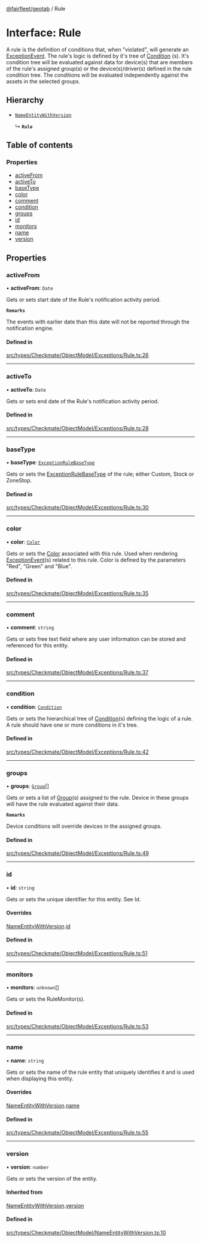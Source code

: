 [@fairfleet/geotab](../README.md) / Rule

# Interface: Rule

A rule is the definition of conditions that, when "violated", will generate an
 [ExceptionEvent](ExceptionEvent.md).
 The rule's logic is defined by it's tree of [Condition](Condition.md)
 (s).
 It's condition tree will be evaluated against data for device(s) that are members of the rule's assigned group(s) or the
 device(s)/driver(s) defined in the rule condition tree.
 The conditions will be evaluated independently against the assets in the selected groups.

## Hierarchy

- [`NameEntityWithVersion`](NameEntityWithVersion.md)

  ↳ **`Rule`**

## Table of contents

### Properties

- [activeFrom](Rule.md#activefrom)
- [activeTo](Rule.md#activeto)
- [baseType](Rule.md#basetype)
- [color](Rule.md#color)
- [comment](Rule.md#comment)
- [condition](Rule.md#condition)
- [groups](Rule.md#groups)
- [id](Rule.md#id)
- [monitors](Rule.md#monitors)
- [name](Rule.md#name)
- [version](Rule.md#version)

## Properties

### activeFrom

• **activeFrom**: `Date`

Gets or sets start date of the Rule's notification activity period.

**`Remarks`**

The events with earlier date than this date will not be reported through the notification engine.

#### Defined in

[src/types/Checkmate/ObjectModel/Exceptions/Rule.ts:26](https://github.com/fairfleet/geotab/blob/b682f10/src/types/Checkmate/ObjectModel/Exceptions/Rule.ts#L26)

___

### activeTo

• **activeTo**: `Date`

Gets or sets end date of the Rule's notification activity period.

#### Defined in

[src/types/Checkmate/ObjectModel/Exceptions/Rule.ts:28](https://github.com/fairfleet/geotab/blob/b682f10/src/types/Checkmate/ObjectModel/Exceptions/Rule.ts#L28)

___

### baseType

• **baseType**: [`ExceptionRuleBaseType`](../README.md#exceptionrulebasetype)

Gets or sets the [ExceptionRuleBaseType](../README.md#exceptionrulebasetype) of the rule; either Custom, Stock or ZoneStop.

#### Defined in

[src/types/Checkmate/ObjectModel/Exceptions/Rule.ts:30](https://github.com/fairfleet/geotab/blob/b682f10/src/types/Checkmate/ObjectModel/Exceptions/Rule.ts#L30)

___

### color

• **color**: [`Color`](Color.md)

Gets or sets the [Color](Color.md) associated with this rule.
 Used when rendering [ExceptionEvent](ExceptionEvent.md)(s) related to this rule. Color is defined by the parameters "Red", "Green" and "Blue".

#### Defined in

[src/types/Checkmate/ObjectModel/Exceptions/Rule.ts:35](https://github.com/fairfleet/geotab/blob/b682f10/src/types/Checkmate/ObjectModel/Exceptions/Rule.ts#L35)

___

### comment

• **comment**: `string`

Gets or sets free text field where any user information can be stored and referenced for this entity.

#### Defined in

[src/types/Checkmate/ObjectModel/Exceptions/Rule.ts:37](https://github.com/fairfleet/geotab/blob/b682f10/src/types/Checkmate/ObjectModel/Exceptions/Rule.ts#L37)

___

### condition

• **condition**: [`Condition`](Condition.md)

Gets or sets the hierarchical tree of [Condition](Condition.md)(s) defining
 the logic of a rule. A rule should have one or more conditions in it's tree.

#### Defined in

[src/types/Checkmate/ObjectModel/Exceptions/Rule.ts:42](https://github.com/fairfleet/geotab/blob/b682f10/src/types/Checkmate/ObjectModel/Exceptions/Rule.ts#L42)

___

### groups

• **groups**: [`Group`](Group.md)[]

Gets or sets a list of [Group](Group.md)(s) assigned to the rule. Device in these groups
 will have the rule evaluated against their data.

**`Remarks`**

Device conditions will override devices in the assigned groups.

#### Defined in

[src/types/Checkmate/ObjectModel/Exceptions/Rule.ts:49](https://github.com/fairfleet/geotab/blob/b682f10/src/types/Checkmate/ObjectModel/Exceptions/Rule.ts#L49)

___

### id

• **id**: `string`

Gets or sets the unique identifier for this entity. See Id.

#### Overrides

[NameEntityWithVersion](NameEntityWithVersion.md).[id](NameEntityWithVersion.md#id)

#### Defined in

[src/types/Checkmate/ObjectModel/Exceptions/Rule.ts:51](https://github.com/fairfleet/geotab/blob/b682f10/src/types/Checkmate/ObjectModel/Exceptions/Rule.ts#L51)

___

### monitors

• **monitors**: `unknown`[]

Gets or sets the RuleMonitor(s).

#### Defined in

[src/types/Checkmate/ObjectModel/Exceptions/Rule.ts:53](https://github.com/fairfleet/geotab/blob/b682f10/src/types/Checkmate/ObjectModel/Exceptions/Rule.ts#L53)

___

### name

• **name**: `string`

Gets or sets the name of the rule entity that uniquely identifies it and is used when displaying this entity.

#### Overrides

[NameEntityWithVersion](NameEntityWithVersion.md).[name](NameEntityWithVersion.md#name)

#### Defined in

[src/types/Checkmate/ObjectModel/Exceptions/Rule.ts:55](https://github.com/fairfleet/geotab/blob/b682f10/src/types/Checkmate/ObjectModel/Exceptions/Rule.ts#L55)

___

### version

• **version**: `number`

Gets or sets the version of the entity.

#### Inherited from

[NameEntityWithVersion](NameEntityWithVersion.md).[version](NameEntityWithVersion.md#version)

#### Defined in

[src/types/Checkmate/ObjectModel/NameEntityWithVersion.ts:10](https://github.com/fairfleet/geotab/blob/b682f10/src/types/Checkmate/ObjectModel/NameEntityWithVersion.ts#L10)
